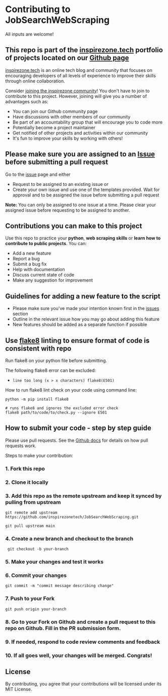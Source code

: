 # Contributing to JobSearchWebScraping

All inputs are welcome!

## This repo is part of the [inspirezone.tech](https://inspirezone.tech) portfolio of projects located on our [Github page](https://github.com/inspirezonetech)

[inspirezone.tech](https://inspirezone.tech) is an online tech blog and community that focuses on encouraging developers of all levels of experience to improve their skills through online collaboration.

Consider [joining the inspirezone community](https://community.inspirezone.tech/)!
You don't have to join to contribute to this project. However, joining will give you a number of advantages such as:
- You can join our Github community page
- Have discussions with other members of our community
- Be part of an accountability group that will encourage you to code more
- Potentially become a project maintainer
- Get notified of other projects and activities within our community
- It's fun to improve your skills by working with others!


## Please make sure you are assigned to an [Issue](https://github.com/inspirezonetech/JobSearchWebScraping/issues) before submitting a pull request
Go to the [issue](https://github.com/inspirezonetech/JobSearchWebScraping/issues) page and either
- Request to be assigned to an existing issue
or
- Create your own issue and use one of the templates provided. Wait for approval and to be assigned the issue before submitting a pull request

**Note:** You can only be assigned to one issue at a time. Please clear your assigned issue before requesting to be assigned to another.

## Contributions you can make to this project

Use this repo to practice your **python**, **web scraping skills** or **learn how to contribute to public projects**. 
You can:

- Add a new feature
- Report a bug
- Submit a bug fix
- Help with documentation
- Discuss current state of code
- Make any suggestion for improvement

## Guidelines for adding a new feature to the script

- Please make sure you've made your intention known first in the [issues](https://github.com/inspirezonetech/JobSearchWebScraping/issues) section
- Outline in the relevant issue how you may go about adding this feature
- New features should be added as a separate function if possible

## Use [flake8]((https://flake8.pycqa.org/en/latest/)) linting to ensure format of code is consistent with repo

Run flake8 on your python file before submitting.

The following flake8 error can be excluded:
- `line too long (x > x characters) flake8(E501)`

How to run flake8 lint check on your code using command line:
```
python -m pip install flake8

# runs flake8 and ignores the excluded error check
flake8 path/to/code/to/check.py --ignore E501
```

## How to submit your code - step by step guide

Please use pull requests. See the [Github docs](https://docs.github.com/en/free-pro-team@latest/github/collaborating-with-issues-and-pull-requests/proposing-changes-to-your-work-with-pull-requests) for details on how pull requests work.

Steps to make your contribution:

### 1. Fork this repo

### 2. Clone it locally

### 3. Add this repo as the remote upstream and keep it synced by pulling from upstream
```
git remote add upstream https://github.com/inspirezonetech/JobSearchWebScraping.git

git pull upstream main
```

### 4. Create a new branch and checkout to the branch
```
 git checkout -b your-branch
```

### 5. Make your changes and test it works

### 6. Commit your changes
```
git commit -m "commit message describing change"
```

### 7. Push to your Fork
```
git push origin your-branch
```

### 8. Go to your Fork on Github and create a pull request to this repo on Github. Fill in the PR submission form.

### 9. If needed, respond to code review comments and feedback

### 10. If all goes well, your changes will be merged. Congrats!

## License

By contributing, you agree that your contributions will be licensed under its MIT License.

